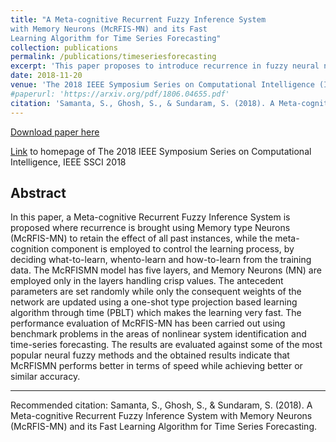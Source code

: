 ```yaml
---
title: "A Meta-cognitive Recurrent Fuzzy Inference System
with Memory Neurons (McRFIS-MN) and its Fast
Learning Algorithm for Time Series Forecasting"
collection: publications
permalink: /publications/timeseriesforecasting
excerpt: 'This paper proposes to introduce recurrence in fuzzy neural networks and training using the one-shot Project-Based Learning algorithm for faster prediction.'
date: 2018-11-20
venue: 'The 2018 IEEE Symposium Series on Computational Intelligence (IEEE SSCI 2018), Bangalore, India'
#paperurl: 'https://arxiv.org/pdf/1806.04655.pdf'
citation: 'Samanta, S., Ghosh, S., & Sundaram, S. (2018). A Meta-cognitive Recurrent Fuzzy Inference System with Memory Neurons (McRFIS-MN) and its Fast Learning Algorithm for Time Series Forecasting.'
---
```


[Download paper here](http://shubhangighosh.github.io/files/McRFIS-MN.pdf)

[Link](http://ieee-ssci2018.org/) to homepage of The 2018 IEEE Symposium Series on Computational Intelligence, IEEE SSCI 2018

## Abstract

In this paper, a Meta-cognitive Recurrent Fuzzy
Inference System is proposed where recurrence is brought using
Memory type Neurons (McRFIS-MN) to retain the effect of all
past instances, while the meta-cognition component is employed
to control the learning process, by deciding what-to-learn, whento-learn
and how-to-learn from the training data. The McRFISMN
model has five layers, and Memory Neurons (MN) are
employed only in the layers handling crisp values. The antecedent
parameters are set randomly while only the consequent weights
of the network are updated using a one-shot type projection
based learning algorithm through time (PBLT) which makes the
learning very fast. The performance evaluation of McRFIS-MN
has been carried out using benchmark problems in the areas of
nonlinear system identification and time-series forecasting. The
results are evaluated against some of the most popular neural
fuzzy methods and the obtained results indicate that McRFISMN
performs better in terms of speed while achieving better or
similar accuracy.
<hr />

Recommended citation: Samanta, S., Ghosh, S., & Sundaram, S. (2018). A Meta-cognitive Recurrent Fuzzy Inference System with Memory Neurons (McRFIS-MN) and its Fast Learning Algorithm for Time Series Forecasting.
